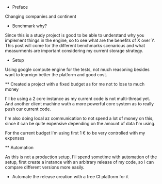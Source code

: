 * Preface

Changing companies and continent

* Benchmark why?

Since this is a study project is good to be able to understand why you implement things in the engine, so to see what are the benefits of X over Y.
This post will come for the different benchmarks scenarious and what measurments are important considering my current storage strategy.

* Setup

Using google compute engine for the tests, not much reasoning besides want to learnign better the platform and good cost.

** Created a project with a fixed budget as for me not to lose to much money

I'll be using a 2 core instance as my current code is not multi-thread yet. And another client machine wuth a more powerful core system as to really push our current code.

I'm also doing local az communication to not spend a lot of money on this, since it can be quite expensive depending on the amount of data I'm using.

For the current budget I'm using first 1 € to be very controlled with my expenses


** Automation

As this is not a production setup, I'll spend sometime with automation of the setup, first create a instance with an arbitrary release of my code, so I can compare different versions more easily.

- Automate the release creation with a free CI platform for it

